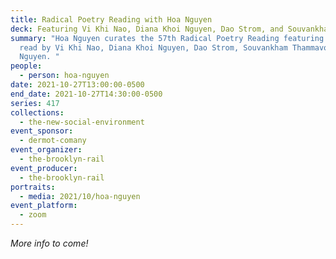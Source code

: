```yaml
---
title: Radical Poetry Reading with Hoa Nguyen
deck: Featuring Vi Khi Nao, Diana Khoi Nguyen, Dao Strom, and Souvankham Thammavongsa
summary: "Hoa Nguyen curates the 57th Radical Poetry Reading featuring poetry
  read by Vi Khi Nao, Diana Khoi Nguyen, Dao Strom, Souvankham Thammavongsa, and
  Nguyen. "
people:
  - person: hoa-nguyen
date: 2021-10-27T13:00:00-0500
end_date: 2021-10-27T14:30:00-0500
series: 417
collections:
  - the-new-social-environment
event_sponsor:
  - dermot-comany
event_organizer:
  - the-brooklyn-rail
event_producer:
  - the-brooklyn-rail
portraits:
  - media: 2021/10/hoa-nguyen
event_platform:
  - zoom
---
```

*More info to come!*